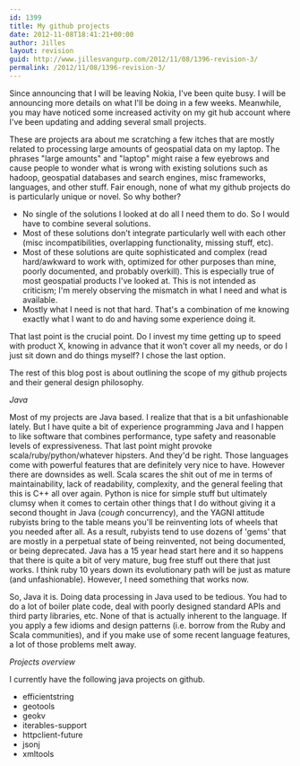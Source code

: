 ```yaml
---
id: 1399
title: My github projects
date: 2012-11-08T18:41:21+00:00
author: Jilles
layout: revision
guid: http://www.jillesvangurp.com/2012/11/08/1396-revision-3/
permalink: /2012/11/08/1396-revision-3/
---
```

Since announcing that I will be leaving Nokia, I've been quite busy. I will be announcing more details on what I'll be doing in a few weeks. Meanwhile, you may have noticed some increased activity on my git hub account where I've been updating and adding several small projects. 

These are projects ara about me scratching a few itches that are mostly related to processing large amounts of geospatial data on my laptop. The phrases "large amounts" and "laptop" might raise a few eyebrows and cause people to wonder what is wrong with existing solutions such as hadoop, geospatial databases and search engines, misc frameworks, languages, and other stuff. Fair enough, none of what my github projects do is particularly unique or novel. So why bother?
<ul>
	<li>No single of the solutions I looked at do all I need them to do. So I would have to combine several solutions.</li>
	<li>Most of these solutions don't integrate particularly well with each other (misc incompatibilities, overlapping functionality, missing stuff, etc).</li>
	<li>Most of these solutions are quite sophisticated and complex (read hard/awkward to work with, optimized for other purposes than mine, poorly documented, and probably overkill). This is especially true of most geospatial products I've looked at. This is not intended as criticism; I'm merely observing the mismatch in what I need and what is available.</li>
	<li>Mostly what I need is not that hard. That's a combination of me knowing exactly what I want to do and having some experience doing it.</li>
</ul>

That last point is the crucial point. Do I invest my time getting up to speed with product X, knowing in advance that it won't cover all my needs, or do I just sit down and do things myself? I chose the last option.

The rest of this blog post is about outlining the scope of my github projects and their general design philosophy.

*Java*

Most of my projects are Java based. I realize that that is a bit unfashionable lately. But I have quite a bit of experience programming Java and I happen to like software that combines performance, type safety and reasonable levels of expressiveness. That last point might provoke scala/ruby/python/whatever hipsters. And they'd be right. Those languages come with powerful features that are definitely very nice to have. However there are downsides as well. Scala scares the shit out of me in terms of maintainability, lack of readability, complexity, and the general feeling that this is C++ all over again. Python is nice for simple stuff but ultimately clumsy when it comes to certain other things that I do without giving it a second thought in Java (*cough* concurrency), and the YAGNI attitude rubyists bring to the table means you'll be reinventing lots of wheels that you needed after all. As a result, rubyists tend to use dozens of 'gems' that are mostly in a perpetual state of being reinvented, not being documented, or being deprecated. Java has a 15 year head start here and it so happens that there is quite a bit of very mature, bug free stuff out there that just works. I think ruby 10 years down its evolutionary path will be just as mature (and unfashionable). However, I need something that works now. 

So, Java it is. Doing data processing in Java used to be tedious. You had to do a lot of boiler plate code, deal with poorly designed standard APIs and third party libraries, etc. None of that is actually inherent to the language. If you apply a few idioms and design patterns (i.e. borrow from the Ruby and Scala communities), and if you make use of some recent language features, a lot of those problems melt away. 
 
*Projects overview*

I currently have the following java projects on github.
<ul>
	<li>efficientstring</li>
	<li>geotools</li>
	<li>geokv</li>
	<li>iterables-support</li>
	<li>httpclient-future</li>
	<li>jsonj</li>
	<li>xmltools</li>
</ul>






